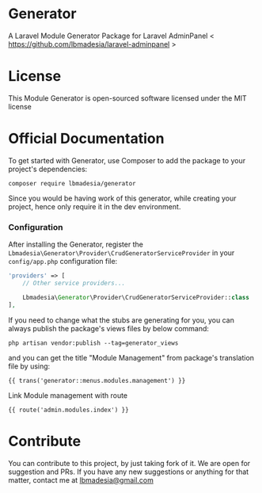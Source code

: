 # Generator
A Laravel Module Generator Package for Laravel AdminPanel &lt; https://github.com/lbmadesia/laravel-adminpanel &gt;

# License
This Module Generator is open-sourced software licensed under the MIT license

# Official Documentation
To get started with Generator, use Composer to add the package to your project's dependencies:

```
composer require lbmadesia/generator
```

Since you would be having work of this generator, while creating your project, hence only require it in the dev environment.

### Configuration

After installing the Generator, register the `Lbmadesia\Generator\Provider\CrudGeneratorServiceProvider` in your `config/app.php` configuration file:

```php
'providers' => [
    // Other service providers...

    Lbmadesia\Generator\Provider\CrudGeneratorServiceProvider::class
],
```

If you need to change what the stubs are generating for you, you can always publish the package's views files by below command:
```
php artisan vendor:publish --tag=generator_views
```

and you can get the title "Module Management" from package's translation file by using:

```
{{ trans('generator::menus.modules.management') }}
```
Link Module management with route 

```
{{ route('admin.modules.index') }}
```

# Contribute
You can contribute to this project, by just taking fork of it. We are open for suggestion and PRs. If you have any new suggestions or anything for that matter, contact me at lbmadesia@gmail.com


